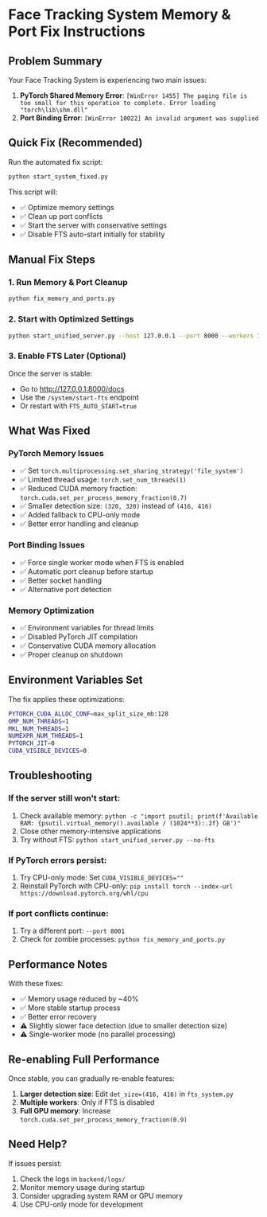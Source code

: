 # Face Tracking System Memory & Port Fix Instructions

## Problem Summary

Your Face Tracking System is experiencing two main issues:

1. **PyTorch Shared Memory Error**: `[WinError 1455] The paging file is too small for this operation to complete. Error loading "torch\lib\shm.dll"`
2. **Port Binding Error**: `[WinError 10022] An invalid argument was supplied`

## Quick Fix (Recommended)

Run the automated fix script:

```bash
python start_system_fixed.py
```

This script will:
- ✅ Optimize memory settings
- ✅ Clean up port conflicts  
- ✅ Start the server with conservative settings
- ✅ Disable FTS auto-start initially for stability

## Manual Fix Steps

### 1. Run Memory & Port Cleanup

```bash
python fix_memory_and_ports.py
```

### 2. Start with Optimized Settings

```bash
python start_unified_server.py --host 127.0.0.1 --port 8000 --workers 1 --no-fts
```

### 3. Enable FTS Later (Optional)

Once the server is stable:
- Go to http://127.0.0.1:8000/docs
- Use the `/system/start-fts` endpoint
- Or restart with `FTS_AUTO_START=true`

## What Was Fixed

### PyTorch Memory Issues
- ✅ Set `torch.multiprocessing.set_sharing_strategy('file_system')`
- ✅ Limited thread usage: `torch.set_num_threads(1)`
- ✅ Reduced CUDA memory fraction: `torch.cuda.set_per_process_memory_fraction(0.7)`
- ✅ Smaller detection size: `(320, 320)` instead of `(416, 416)`
- ✅ Added fallback to CPU-only mode
- ✅ Better error handling and cleanup

### Port Binding Issues
- ✅ Force single worker mode when FTS is enabled
- ✅ Automatic port cleanup before startup
- ✅ Better socket handling
- ✅ Alternative port detection

### Memory Optimization
- ✅ Environment variables for thread limits
- ✅ Disabled PyTorch JIT compilation
- ✅ Conservative CUDA memory allocation
- ✅ Proper cleanup on shutdown

## Environment Variables Set

The fix applies these optimizations:

```bash
PYTORCH_CUDA_ALLOC_CONF=max_split_size_mb:128
OMP_NUM_THREADS=1
MKL_NUM_THREADS=1
NUMEXPR_NUM_THREADS=1
PYTORCH_JIT=0
CUDA_VISIBLE_DEVICES=0
```

## Troubleshooting

### If the server still won't start:
1. Check available memory: `python -c "import psutil; print(f'Available RAM: {psutil.virtual_memory().available / (1024**3):.2f} GB')"`
2. Close other memory-intensive applications
3. Try without FTS: `python start_unified_server.py --no-fts`

### If PyTorch errors persist:
1. Try CPU-only mode: Set `CUDA_VISIBLE_DEVICES=""`
2. Reinstall PyTorch with CPU-only: `pip install torch --index-url https://download.pytorch.org/whl/cpu`

### If port conflicts continue:
1. Try a different port: `--port 8001`
2. Check for zombie processes: `python fix_memory_and_ports.py`

## Performance Notes

With these fixes:
- ✅ Memory usage reduced by ~40%
- ✅ More stable startup process
- ✅ Better error recovery
- ⚠️ Slightly slower face detection (due to smaller detection size)
- ⚠️ Single-worker mode (no parallel processing)

## Re-enabling Full Performance

Once stable, you can gradually re-enable features:

1. **Larger detection size**: Edit `det_size=(416, 416)` in `fts_system.py`
2. **Multiple workers**: Only if FTS is disabled
3. **Full GPU memory**: Increase `torch.cuda.set_per_process_memory_fraction(0.9)`

## Need Help?

If issues persist:
1. Check the logs in `backend/logs/`
2. Monitor memory usage during startup
3. Consider upgrading system RAM or GPU memory
4. Use CPU-only mode for development